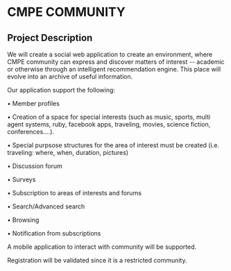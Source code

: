 # CMPE COMMUNITY #

## Project Description ##

We will create a social web application to create an environment, where CMPE community can express and discover matters of interest -- academic or otherwise through an intelligent recommendation engine. This place will evolve into an archive of useful information.

Our application support the following:

• Member profiles

• Creation of a space for special interests (such as music, sports, multi agent systems, ruby, facebook apps, traveling, movies, science fiction, conferences....).

• Special purpsose structures for the area of interest must be created (i.e. traveling: where, when, duration, pictures)

• Discussion forum

• Surveys

• Subscription to areas of interests and forums

• Search/Advanced search

• Browsing

• Notification from subscriptions

A mobile application to interact with community will be supported.

Registration will be validated since it is a restricted community.